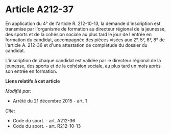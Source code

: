 # Article A212-37

En application du 4° de l'article R. 212-10-13, la demande d'inscription est transmise par l'organisme de formation au
directeur régional de la jeunesse, des sports et de la cohésion sociale au plus tard le jour de l'entrée en formation du
candidat, accompagnée des pièces visées aux 2°, 5°, 6°, 8° de l'article A. 212-36 et d'une attestation de complétude du
dossier du candidat. 

L'inscription de chaque candidat est validée par le directeur régional de la jeunesse, des sports et de la cohésion sociale,
au plus tard un mois après son entrée en formation.

**Liens relatifs à cet article**

_Modifié par_:

  - Arrêté du 21 décembre 2015 - art. 1

_Cite_:

  - Code du sport. - art. A212-36
  - Code du sport. - art. R212-10-13
